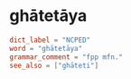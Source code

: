 # ghātetāya

``` toml
dict_label = "NCPED"
word = "ghātetāya"
grammar_comment = "fpp mfn."
see_also = ["ghāteti"]
```


